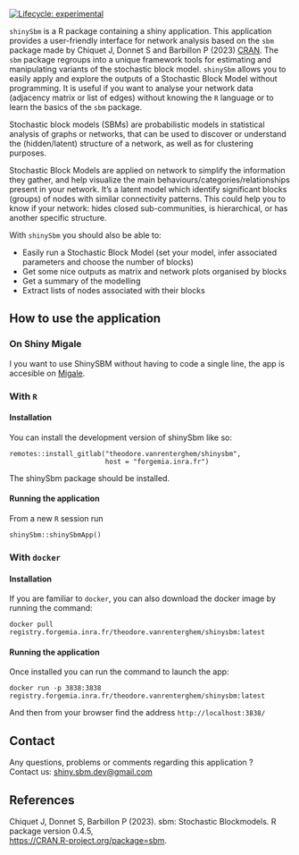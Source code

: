 <!-- Compiling paragraph: start -->
<!-- badges: start -->

[![Lifecycle:
experimental](https://img.shields.io/badge/lifecycle-experimental-orange.svg)](https://lifecycle.r-lib.org/articles/stages.html#experimental)
<!-- badges: end -->

`shinySbm` is a R package containing a shiny application. This
application provides a user-friendly interface for network analysis
based on the `sbm` package made by Chiquet J, Donnet S and Barbillon P
(2023) [CRAN](https://CRAN.R-project.org/package=sbm). The `sbm` package
regroups into a unique framework tools for estimating and manipulating
variants of the stochastic block model. `shinySbm` allows you to easily
apply and explore the outputs of a Stochastic Block Model without
programming. It is useful if you want to analyse your network data
(adjacency matrix or list of edges) without knowing the `R` language or
to learn the basics of the `sbm` package.

Stochastic block models (SBMs) are probabilistic models in statistical
analysis of graphs or networks, that can be used to discover or
understand the (hidden/latent) structure of a network, as well as for
clustering purposes.

Stochastic Block Models are applied on network to simplify the
information they gather, and help visualize the main
behaviours/categories/relationships present in your network. It’s a
latent model which identify significant blocks (groups) of nodes with
similar connectivity patterns. This could help you to know if your
network: hides closed sub-communities, is hierarchical, or has another
specific structure.

With `shinySbm` you should also be able to:

-   Easily run a Stochastic Block Model (set your model, infer
    associated parameters and choose the number of blocks)
-   Get some nice outputs as matrix and network plots organised by
    blocks
-   Get a summary of the modelling
-   Extract lists of nodes associated with their blocks

## How to use the application

### On Shiny Migale

I you want to use ShinySBM without having to code a single line, the app
is accesible on [Migale](https://shiny.migale.inrae.fr/app/ShinySBM).

### With `R`

#### Installation

You can install the development version of shinySbm like so:

    remotes::install_gitlab("theodore.vanrenterghem/shinysbm",
                            host = "forgemia.inra.fr")

The shinySbm package should be installed.

#### Running the application

From a new `R` session run

    shinySbm::shinySbmApp()

### With `docker`

#### Installation

If you are familiar to `docker`, you can also download the docker image
by running the command:

    docker pull registry.forgemia.inra.fr/theodore.vanrenterghem/shinysbm:latest

#### Running the application

Once installed you can run the command to launch the app:

    docker run -p 3838:3838 registry.forgemia.inra.fr/theodore.vanrenterghem/shinysbm:latest

And then from your browser find the address `http://localhost:3838/`

## Contact

Any questions, problems or comments regarding this application ?  
Contact us: <shiny.sbm.dev@gmail.com>

## References

Chiquet J, Donnet S, Barbillon P (2023). sbm: Stochastic Blockmodels. R
package version 0.4.5,  
<https://CRAN.R-project.org/package=sbm>.
